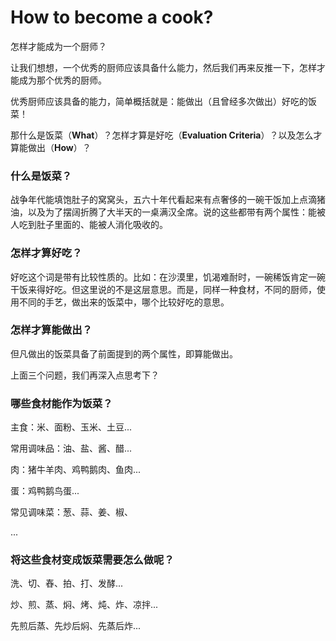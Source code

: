 # How to become a cook?

怎样才能成为一个厨师？

让我们想想，一个优秀的厨师应该具备什么能力，然后我们再来反推一下，怎样才能成为那个优秀的厨师。

优秀厨师应该具备的能力，简单概括就是：能做出（且曾经多次做出）好吃的饭菜！

那什么是饭菜（**What**）？怎样才算是好吃（**Evaluation Criteria**）？以及怎么才算能做出（**How**）？

### 什么是饭菜？

战争年代能填饱肚子的窝窝头，五六十年代看起来有点奢侈的一碗干饭加上点滴猪油，以及为了摆阔折腾了大半天的一桌满汉全席。说的这些都带有两个属性：能被人吃到肚子里面的、能被人消化吸收的。

### 怎样才算好吃？

好吃这个词是带有比较性质的。比如：在沙漠里，饥渴难耐时，一碗稀饭肯定一碗干饭来得好吃。但这里说的不是这层意思。而是，同样一种食材，不同的厨师，使用不同的手艺，做出来的饭菜中，哪个比较好吃的意思。

### 怎样才算能做出？

但凡做出的饭菜具备了前面提到的两个属性，即算能做出。



上面三个问题，我们再深入点思考下？

### 哪些食材能作为饭菜？

主食：米、面粉、玉米、土豆...

常用调味品：油、盐、酱、醋...

肉：猪牛羊肉、鸡鸭鹅肉、鱼肉...

蛋：鸡鸭鹅鸟蛋...

常见调味菜：葱、蒜、姜、椒、

...

### 将这些食材变成饭菜需要怎么做呢？

洗、切、舂、拍、打、发酵...

炒、煎、蒸、焖、烤、炖、炸、凉拌...

先煎后蒸、先炒后焖、先蒸后炸...